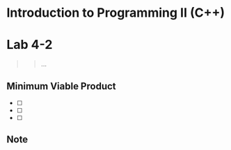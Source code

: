 # Introduction to Programming II (C++) 
# Lab  4-2
>> ...
## Minimum Viable Product

- [ ]  
- [ ] 
- [ ] 

## Note
